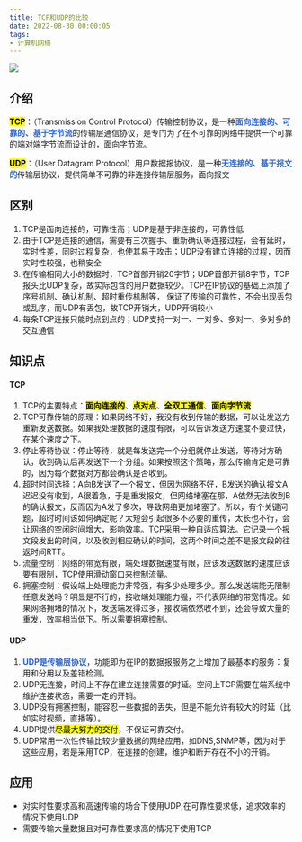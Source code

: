 ```yaml
---
title: TCP和UDP的比较
date: 2022-08-30 00:00:05
tags:
- 计算机网络
---
```

![](https://cdn.jsdelivr.net/gh/qw-null/BlogImages/20220830001405.png)

## 介绍
<mark>**TCP**</mark>：（Transmission Control Protocol）传输控制协议，是一种<b style="color:#2b64cf">面向连接的、可靠的、基于字节流</b>的传输层通信协议，是专门为了在不可靠的网络中提供一个可靠的端对端字节流而设计的，面向字节流。

<mark>**UDP**</mark>：（User Datagram Protocol）用户数据报协议，是一种<b style="color:#2b64cf">无连接的、基于报文的</b>传输层协议，提供简单不可靠的非连接传输层服务，面向报文

## 区别
1. TCP是面向连接的，可靠性高；UDP是基于非连接的，可靠性低
2. 由于TCP是连接的通信，需要有三次握手、重新确认等连接过程，会有延时，实时性差，同时过程复杂，也使其易于攻击；UDP没有建立连接的过程，因而实时性较强，也稍安全
3. 在传输相同大小的数据时，TCP首部开销20字节；UDP首部开销8字节，TCP报头比UDP复杂，故实际包含的用户数据较少。TCP在IP协议的基础上添加了序号机制、确认机制、超时重传机制等， 保证了传输的可靠性，不会出现丢包或乱序，而UDP有丢包，故TCP开销大，UDP开销较小
4. 每条TCP连接只能时点到点的；UDP支持一对一、一对多、多对一、多对多的交互通信

## 知识点
#### TCP
1. TCP的主要特点：<mark>**面向连接的**</mark>、<mark>**点对点**</mark>、<mark>**全双工通信**</mark>、<mark>**面向字节流**</mark>
2. TCP可靠传输的原理：如果网络不好，我没有收到传输的数据，可以让发送方重新发送数据。如果我处理数据的速度有限，可以告诉发送方速度不要过快，在某个速度之下。
3. 停止等待协议：停止等待，就是每发送完一个分组就停止发送，等待对方确认，收到确认后再发送下一个分组。如果按照这个策略，那么传输肯定是可靠的，因为每个数据对方都会确认是否收到。
4. 超时时间选择：A向B发送了一个报文，但因为网络不好，B发送的确认报文A迟迟没有收到，A很着急，于是重发报文，但网络堵塞在那，A依然无法收到B的确认报文，反而因为A发了多次，导致网络更加堵塞了。所以，有个关键问题，超时时间该如何确定呢？太短会引起很多不必要的重传，太长也不行，会让网络的空闲时间增大，影响效率。TCP采用一种自适应算法。它记录一个报文段发出的时间，以及收到相应确认的时间，这两个时间之差不是报文段的往返时间RTT。
5. 流量控制：网络的带宽有限，端处理数据速度有限，应该发送数据的速度应该要有限制，TCP使用滑动窗口来控制流量。
6. 拥塞控制：假设端上处理能力非常强，有多少处理多少。那么发送端能无限制任意发送吗？明显是不行的，接收端处理能力强，不代表网络的带宽情况。如果网络拥堵的情况下，发送端发得过多，接收端依然收不到，还会导致大量的重发，效率相当低下。所以需要拥塞控制。

#### UDP 
1. <b style="color:#2b64cf">UDP是传输层协议</b>，功能即为在IP的数据报服务之上增加了最基本的服务：复用和分用以及差错检测。
2. UDP无连接，时间上不存在建立连接需要的时延。空间上TCP需要在端系统中维护连接状态，需要一定的开销。
3. UDP没有拥塞控制，能容忍一些数据的丢失，但是不能允许有较大的时延（比如实时视频，直播等）。
4. UDP提供<mark>尽最大努力的交付</mark>，不保证可靠交付。
5. UDP常用一次性传输比较少量数据的网络应用，如DNS,SNMP等，因为对于这些应用，若是采用TCP，在连接的创建，维护和断开存在不小的开销。

## 应用
+ 对实时性要求高和高速传输的场合下使用UDP;在可靠性要求低，追求效率的情况下使用UDP
+ 需要传输大量数据且对可靠性要求高的情况下使用TCP

